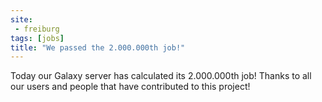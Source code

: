 ```yaml
---
site:
 - freiburg
tags: [jobs]
title: "We passed the 2.000.000th job!"
---
```


Today our Galaxy server has calculated its 2.000.000th job! Thanks to all our users and people that have contributed to this project!
